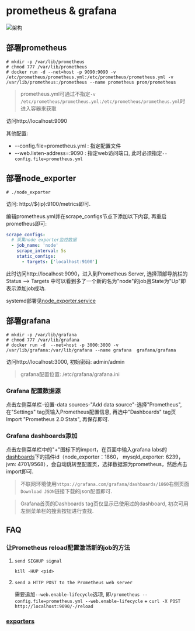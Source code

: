 # prometheus & grafana
![架构](https://prometheus.io/assets/architecture.png)

## 部署prometheus
```
# mkdir -p /var/lib/prometheus
# chmod 777 /var/lib/prometheus
# docker run -d --net=host -p 9090:9090 -v /etc/prometheus/prometheus.yml:/etc/prometheus/prometheus.yml -v /var/lib/prometheus:/prometheus --name prometheus prom/prometheus
```

> prometheus.yml可通过不指定`-v /etc/prometheus/prometheus.yml:/etc/prometheus/prometheus.yml`时进入容器来获取 

访问http://localhost:9090

其他配置:
- --config.file=prometheus.yml : 指定配置文件
- --web.listen-address=:9090 : 指定web访问端口, 此时必须指定`--config.file=prometheus.yml`

## 部署node_exporter
```
# ./node_exporter
```

访问: http://${ip}:9100/metrics即可.

编辑prometheus.yml并在scrape_configs节点下添加以下内容, 再重启prometheus即可:
```yaml
scrape_configs:
  # 采集node exporter监控数据
  - job_name: 'node'
    scrape_interval: 5s
    static_configs:
      - targets: ['localhost:9100']
```

此时访问http://localhost:9090，进入到Prometheus Server, 选择顶部导航栏的 Status --> Targets 中可以看到多了一个新的名为"node"的job且State为"Up"即表示添加job成功.

systemd部署见[node_exporter.service](https://github.com/prometheus/node_exporter/blob/master/examples/systemd/node_exporter.service)

## 部署grafana
```
# mkdir -p /var/lib/grafana
# chmod 777 /var/lib/grafana
# docker run -d  --net=host -p 3000:3000 -v /var/lib/grafana:/var/lib/grafana --name grafana  grafana/grafana
```

访问http://localhost:3000, 初始密码: admin/admin

> grafana配置位置: /etc/grafana/grafana.ini

### Grafana 配置数据源
点击左侧菜单栏-设置-data sources-"Add data source"-选择"Prometheus", 在"Settings" tag页输入Prometheus配置信息, 再选中"Dashboards" tag页Import "Prometheus 2.0 Stats", 再保存即可.

### Grafana dashboards添加
点击左侧菜单栏中的"+"图标下的import，在页面中输入grafana labs的[dashboards](https://grafana.com/grafana/dashboards)下的插件id（node_exporter：1860， mysqld_exporter: 6239， jvm: 4701/9568），会自动跳转至配置页，选择数据源为prometheus，然后点击import即可.

> 不联网环境使用`https://grafana.com/grafana/dashboards/1860`右侧页面`Download JSON`链接下载的json配置即可.

> Grafana首页的Dashboards tag页仅显示已使用过的dashboard, 初次可用左侧菜单栏的搜索按钮进行查找.

## FAQ
### 让Prometheus reload配置激活新的job的方法
1. `send SIGHUP signal`

    `kill -HUP <pid>`
1. `send a HTTP POST to the Prometheus web server`

    需要追加`--web.enable-lifecycle`选项, 即`/prometheus --config.file=prometheus.yml --web.enable-lifecycle` + `curl -X POST http://localhost:9090/-/reload`
### [exporters](https://prometheus.io/docs/instrumenting/exporters/)